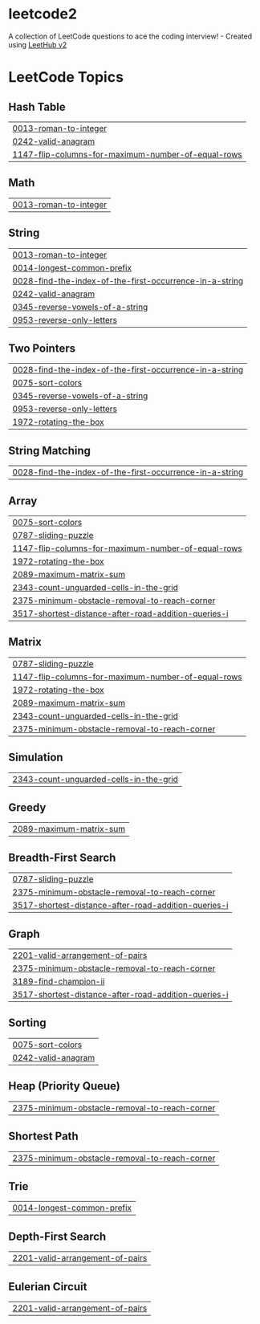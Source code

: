 # leetcode2
A collection of LeetCode questions to ace the coding interview! - Created using [LeetHub v2](https://github.com/arunbhardwaj/LeetHub-2.0)

<!---LeetCode Topics Start-->
# LeetCode Topics
## Hash Table
|  |
| ------- |
| [0013-roman-to-integer](https://github.com/shivpoojan22/leetcode2/tree/master/0013-roman-to-integer) |
| [0242-valid-anagram](https://github.com/shivpoojan22/leetcode2/tree/master/0242-valid-anagram) |
| [1147-flip-columns-for-maximum-number-of-equal-rows](https://github.com/shivpoojan22/leetcode2/tree/master/1147-flip-columns-for-maximum-number-of-equal-rows) |
## Math
|  |
| ------- |
| [0013-roman-to-integer](https://github.com/shivpoojan22/leetcode2/tree/master/0013-roman-to-integer) |
## String
|  |
| ------- |
| [0013-roman-to-integer](https://github.com/shivpoojan22/leetcode2/tree/master/0013-roman-to-integer) |
| [0014-longest-common-prefix](https://github.com/shivpoojan22/leetcode2/tree/master/0014-longest-common-prefix) |
| [0028-find-the-index-of-the-first-occurrence-in-a-string](https://github.com/shivpoojan22/leetcode2/tree/master/0028-find-the-index-of-the-first-occurrence-in-a-string) |
| [0242-valid-anagram](https://github.com/shivpoojan22/leetcode2/tree/master/0242-valid-anagram) |
| [0345-reverse-vowels-of-a-string](https://github.com/shivpoojan22/leetcode2/tree/master/0345-reverse-vowels-of-a-string) |
| [0953-reverse-only-letters](https://github.com/shivpoojan22/leetcode2/tree/master/0953-reverse-only-letters) |
## Two Pointers
|  |
| ------- |
| [0028-find-the-index-of-the-first-occurrence-in-a-string](https://github.com/shivpoojan22/leetcode2/tree/master/0028-find-the-index-of-the-first-occurrence-in-a-string) |
| [0075-sort-colors](https://github.com/shivpoojan22/leetcode2/tree/master/0075-sort-colors) |
| [0345-reverse-vowels-of-a-string](https://github.com/shivpoojan22/leetcode2/tree/master/0345-reverse-vowels-of-a-string) |
| [0953-reverse-only-letters](https://github.com/shivpoojan22/leetcode2/tree/master/0953-reverse-only-letters) |
| [1972-rotating-the-box](https://github.com/shivpoojan22/leetcode2/tree/master/1972-rotating-the-box) |
## String Matching
|  |
| ------- |
| [0028-find-the-index-of-the-first-occurrence-in-a-string](https://github.com/shivpoojan22/leetcode2/tree/master/0028-find-the-index-of-the-first-occurrence-in-a-string) |
## Array
|  |
| ------- |
| [0075-sort-colors](https://github.com/shivpoojan22/leetcode2/tree/master/0075-sort-colors) |
| [0787-sliding-puzzle](https://github.com/shivpoojan22/leetcode2/tree/master/0787-sliding-puzzle) |
| [1147-flip-columns-for-maximum-number-of-equal-rows](https://github.com/shivpoojan22/leetcode2/tree/master/1147-flip-columns-for-maximum-number-of-equal-rows) |
| [1972-rotating-the-box](https://github.com/shivpoojan22/leetcode2/tree/master/1972-rotating-the-box) |
| [2089-maximum-matrix-sum](https://github.com/shivpoojan22/leetcode2/tree/master/2089-maximum-matrix-sum) |
| [2343-count-unguarded-cells-in-the-grid](https://github.com/shivpoojan22/leetcode2/tree/master/2343-count-unguarded-cells-in-the-grid) |
| [2375-minimum-obstacle-removal-to-reach-corner](https://github.com/shivpoojan22/leetcode2/tree/master/2375-minimum-obstacle-removal-to-reach-corner) |
| [3517-shortest-distance-after-road-addition-queries-i](https://github.com/shivpoojan22/leetcode2/tree/master/3517-shortest-distance-after-road-addition-queries-i) |
## Matrix
|  |
| ------- |
| [0787-sliding-puzzle](https://github.com/shivpoojan22/leetcode2/tree/master/0787-sliding-puzzle) |
| [1147-flip-columns-for-maximum-number-of-equal-rows](https://github.com/shivpoojan22/leetcode2/tree/master/1147-flip-columns-for-maximum-number-of-equal-rows) |
| [1972-rotating-the-box](https://github.com/shivpoojan22/leetcode2/tree/master/1972-rotating-the-box) |
| [2089-maximum-matrix-sum](https://github.com/shivpoojan22/leetcode2/tree/master/2089-maximum-matrix-sum) |
| [2343-count-unguarded-cells-in-the-grid](https://github.com/shivpoojan22/leetcode2/tree/master/2343-count-unguarded-cells-in-the-grid) |
| [2375-minimum-obstacle-removal-to-reach-corner](https://github.com/shivpoojan22/leetcode2/tree/master/2375-minimum-obstacle-removal-to-reach-corner) |
## Simulation
|  |
| ------- |
| [2343-count-unguarded-cells-in-the-grid](https://github.com/shivpoojan22/leetcode2/tree/master/2343-count-unguarded-cells-in-the-grid) |
## Greedy
|  |
| ------- |
| [2089-maximum-matrix-sum](https://github.com/shivpoojan22/leetcode2/tree/master/2089-maximum-matrix-sum) |
## Breadth-First Search
|  |
| ------- |
| [0787-sliding-puzzle](https://github.com/shivpoojan22/leetcode2/tree/master/0787-sliding-puzzle) |
| [2375-minimum-obstacle-removal-to-reach-corner](https://github.com/shivpoojan22/leetcode2/tree/master/2375-minimum-obstacle-removal-to-reach-corner) |
| [3517-shortest-distance-after-road-addition-queries-i](https://github.com/shivpoojan22/leetcode2/tree/master/3517-shortest-distance-after-road-addition-queries-i) |
## Graph
|  |
| ------- |
| [2201-valid-arrangement-of-pairs](https://github.com/shivpoojan22/leetcode2/tree/master/2201-valid-arrangement-of-pairs) |
| [2375-minimum-obstacle-removal-to-reach-corner](https://github.com/shivpoojan22/leetcode2/tree/master/2375-minimum-obstacle-removal-to-reach-corner) |
| [3189-find-champion-ii](https://github.com/shivpoojan22/leetcode2/tree/master/3189-find-champion-ii) |
| [3517-shortest-distance-after-road-addition-queries-i](https://github.com/shivpoojan22/leetcode2/tree/master/3517-shortest-distance-after-road-addition-queries-i) |
## Sorting
|  |
| ------- |
| [0075-sort-colors](https://github.com/shivpoojan22/leetcode2/tree/master/0075-sort-colors) |
| [0242-valid-anagram](https://github.com/shivpoojan22/leetcode2/tree/master/0242-valid-anagram) |
## Heap (Priority Queue)
|  |
| ------- |
| [2375-minimum-obstacle-removal-to-reach-corner](https://github.com/shivpoojan22/leetcode2/tree/master/2375-minimum-obstacle-removal-to-reach-corner) |
## Shortest Path
|  |
| ------- |
| [2375-minimum-obstacle-removal-to-reach-corner](https://github.com/shivpoojan22/leetcode2/tree/master/2375-minimum-obstacle-removal-to-reach-corner) |
## Trie
|  |
| ------- |
| [0014-longest-common-prefix](https://github.com/shivpoojan22/leetcode2/tree/master/0014-longest-common-prefix) |
## Depth-First Search
|  |
| ------- |
| [2201-valid-arrangement-of-pairs](https://github.com/shivpoojan22/leetcode2/tree/master/2201-valid-arrangement-of-pairs) |
## Eulerian Circuit
|  |
| ------- |
| [2201-valid-arrangement-of-pairs](https://github.com/shivpoojan22/leetcode2/tree/master/2201-valid-arrangement-of-pairs) |
<!---LeetCode Topics End-->